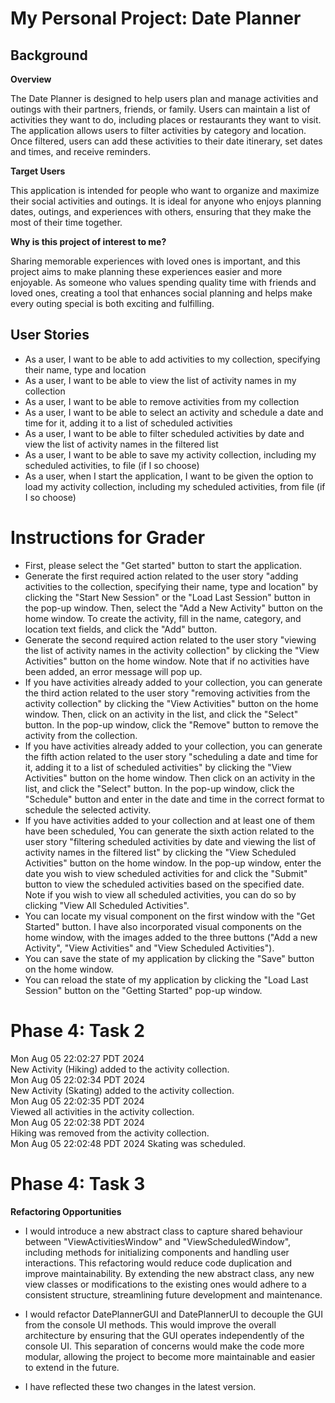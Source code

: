 # My Personal Project: Date Planner

## Background

**Overview**

The Date Planner is designed to help users plan and manage activities and outings with their partners, friends, or family. Users can maintain a list of activities they want to do, including places or restaurants they want to visit. The application allows users to filter activities by category and location. Once filtered, users can add these activities to their date itinerary, set dates and times, and receive reminders. 

**Target Users**

This application is intended for people who want to organize and maximize their social activities and outings. It is ideal for anyone who enjoys planning dates, outings, and experiences with others, ensuring that they make the most of their time together.

**Why is this project of interest to me?**

Sharing memorable experiences with loved ones is important, and this project aims to make planning these experiences easier and more enjoyable. As someone who values spending quality time with friends and loved ones, creating a tool that enhances social planning and helps make every outing special is both exciting and fulfilling.

## User Stories
- As a user, I want to be able to add activities to my collection, specifying their name, type and location 
- As a user, I want to be able to view the list of activity names in my collection
- As a user, I want to be able to remove activities from my collection
- As a user, I want to be able to select an activity and schedule a date and time for it, adding it to a list of scheduled activities
- As a user, I want to be able to filter scheduled activities by date and view the list of activity names in the filtered list
- As a user, I want to be able to save my activity collection, including my scheduled activities, to file (if I so choose)
- As a user, when I start the application, I want to be given the option to load my activity collection, including my scheduled activities, from file (if I so choose)

# Instructions for Grader
- First, please select the "Get started" button to start the application.
- Generate the first required action related to the user story "adding activities to the collection, specifying their name, type and location" by clicking the "Start New Session" or the "Load Last Session" button in the pop-up window. Then, select the "Add a New Activity" button on the home window. To create the activity, fill in the name, category, and location text fields, and click the "Add" button. 
- Generate the second required action related to the user story "viewing the list of activity names in the activity collection" by clicking the "View Activities" button on the home window. Note that if no activities have been added, an error message will pop up.
- If you have activities already added to your collection, you can generate the third action related to the user story "removing activities from the activity collection" by clicking the "View Activities" button on the home window. Then, click on an activity in the list, and click the "Select" button. In the pop-up window, click the "Remove" button to remove the activity from the collection.
- If you have activities already added to your collection, you can generate the fifth action related to the user story "scheduling a date and time for it, adding it to a list of scheduled activities" by clicking the "View Activities" button on the home window. Then click on an activity in the list, and click the "Select" button. In the pop-up window, click the "Schedule" button and enter in the date and time in the correct format to schedule the selected activity. 
- If you have activities added to your collection and at least one of them have been scheduled, You can generate the sixth action related to the user story "filtering scheduled activities by date and viewing the list of activity names in the filtered list" by clicking the "View Scheduled Activities" button on the home window. In the pop-up window, enter the date you wish to view scheduled activities for and click the "Submit" button to view the scheduled activities based on the specified date. Note if you wish to view all scheduled activities, you can do so by clicking "View All Scheduled Activities".
- You can locate my visual component on the first window with the "Get Started" button. I have also incorporated visual components on the home window, with the images added to the three buttons ("Add a new Activity", "View Activities" and "View Scheduled Activities").
- You can save the state of my application by clicking the "Save" button on the home window.
- You can reload the state of my application by clicking the "Load Last Session" button on the "Getting Started" pop-up window.

# Phase 4: Task 2
Mon Aug 05 22:02:27 PDT 2024  
New Activity (Hiking) added to the activity collection.  
Mon Aug 05 22:02:34 PDT 2024  
New Activity (Skating) added to the activity collection.  
Mon Aug 05 22:02:35 PDT 2024  
Viewed all activities in the activity collection.  
Mon Aug 05 22:02:38 PDT 2024  
Hiking was removed from the activity collection.  
Mon Aug 05 22:02:48 PDT 2024
Skating was scheduled.

# Phase 4: Task 3
**Refactoring Opportunities**
- I would introduce a new abstract class to capture shared behaviour between "ViewActivitiesWindow" and "ViewScheduledWindow", including methods for initializing components and handling user interactions. This refactoring would reduce code duplication and improve maintainability. By extending the new abstract class, any new view classes or modifications to the existing ones would adhere to a consistent structure, streamlining future development and maintenance.  
- I would refactor DatePlannerGUI and DatePlannerUI to decouple the GUI from the console UI methods. This would improve the overall architecture by ensuring that the GUI operates independently of the console UI. This separation of concerns would make the code more modular, allowing the project to become more maintainable and easier to extend in the future.

- I have reflected these two changes in the latest version.